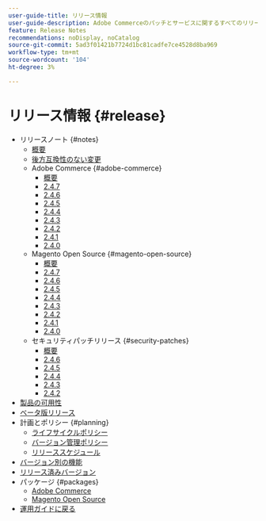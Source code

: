 ```yaml
---
user-guide-title: リリース情報
user-guide-description: Adobe Commerceのパッチとサービスに関するすべてのリリース情報に 1 か所でアクセスできます。
feature: Release Notes
recommendations: noDisplay, noCatalog
source-git-commit: 5ad3f01421b7724d1bc81cadfe7ce4528d8ba969
workflow-type: tm+mt
source-wordcount: '104'
ht-degree: 3%

---
```



# リリース情報 {#release}

- リリースノート {#notes}
   - [概要](release-notes/overview.md)
   - [後方互換性のない変更](backward-incompatible-changes.md)
   - Adobe Commerce {#adobe-commerce}
      - [概要](release-notes/commerce/overview.md)
      - [2.4.7](release-notes/commerce/2-4-7.md)
      - [2.4.6](release-notes/commerce/2-4-6.md)
      - [2.4.5](release-notes/commerce/2-4-5.md)
      - [2.4.4](release-notes/commerce/2-4-4.md)
      - [2.4.3](release-notes/commerce/2-4-3.md)
      - [2.4.2](release-notes/commerce/2-4-2.md)
      - [2.4.1](release-notes/commerce/2-4-1.md)
      - [2.4.0](release-notes/commerce/2-4-0.md)
   - Magento Open Source {#magento-open-source}
      - [概要](release-notes/open-source/overview.md)
      - [2.4.7](release-notes/open-source/2-4-7.md)
      - [2.4.6](release-notes/open-source/2-4-6.md)
      - [2.4.5](release-notes/open-source/2-4-5.md)
      - [2.4.4](release-notes/open-source/2-4-4.md)
      - [2.4.3](release-notes/open-source/2-4-3.md)
      - [2.4.2](release-notes/open-source/2-4-2.md)
      - [2.4.1](release-notes/open-source/2-4-1.md)
      - [2.4.0](release-notes/open-source/2-4-0.md)
   - セキュリティパッチリリース {#security-patches}
      - [概要](release-notes/security/overview.md)
      - [2.4.6](release-notes/security/2-4-6-patches.md)
      - [2.4.5](release-notes/security/2-4-5-patches.md)
      - [2.4.4](release-notes/security/2-4-4-patches.md)
      - [2.4.3](release-notes/security/2-4-3-patches.md)
      - [2.4.2](release-notes/security/2-4-2-patches.md)
- [製品の可用性](product-availability.md)
- [ベータ版リリース](beta.md)
- 計画とポリシー {#planning}
   - [ライフサイクルポリシー](lifecycle-policy.md)
   - [バージョン管理ポリシー](versioning-policy.md)
   - [リリーススケジュール](schedule.md)
- [バージョン別の機能](features.md)
- [リリース済みバージョン](versions.md)
- パッケージ {#packages}
   - [Adobe Commerce](packages/adobe-commerce.md)
   - [Magento Open Source](packages/magento-open-source.md)
- [運用ガイドに戻る](https://experienceleague.adobe.com/docs/commerce-operations/operational-guides/home.html)
